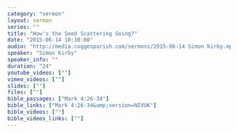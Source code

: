 ```yaml
---
category: "sermon"
layout: sermon
series: ""
title: "How's the Seed Scattering Going?"
date: "2015-06-14 10:30:00"
audio: "http://media.coggesparish.com/sermons/2015-06-14 Simon Kirby.mp3"
speaker: "Simon Kirby"
speaker_info: ""
duration: "24"
youtube_videos: [""]
vimeo_videos: [""]
slides: [""]
files: [""]
bible_passages: ["Mark 4:26-34"]
bible_links: ["Mark 4:26-34&amp;version=NIVUK"]
bible_videos: [""]
bible_videos_links: [""]
---
```


